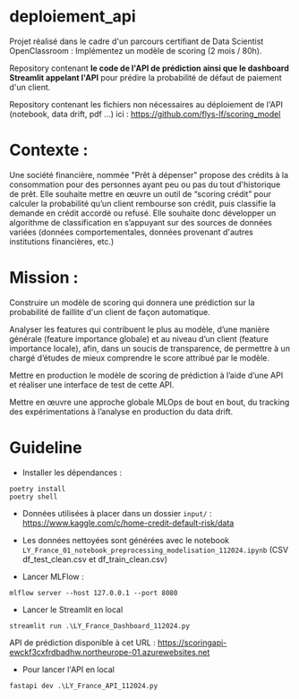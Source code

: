 # deploiement_api
Projet réalisé dans le cadre d'un parcours certifiant de Data Scientist OpenClassroom : Implémentez un modèle de scoring (2 mois / 80h).

Repository contenant **le code de l'API de prédiction ainsi que le dashboard Streamlit appelant l'API** pour prédire la probabilité de défaut de paiement d'un client.

Repository contenant les fichiers non nécessaires au déploiement de l'API (notebook, data drift, pdf ...) ici : https://github.com/flys-lf/scoring_model

# Contexte :
Une société financière, nommée "Prêt à dépenser" propose des crédits à la consommation pour des personnes ayant peu ou pas du tout d'historique de prêt.
Elle souhaite mettre en œuvre un outil de “scoring crédit” pour calculer la probabilité qu’un client rembourse son crédit, puis classifie la demande en crédit accordé ou refusé. Elle souhaite donc développer un algorithme de classification en s’appuyant sur des sources de données variées (données comportementales, données provenant d'autres institutions financières, etc.)

# Mission :
Construire un modèle de scoring qui donnera une prédiction sur la probabilité de faillite d'un client de façon automatique.

Analyser les features qui contribuent le plus au modèle, d’une manière générale (feature importance globale) et au niveau d’un client (feature importance locale), afin, dans un soucis de transparence, de permettre à un chargé d’études de mieux comprendre le score attribué par le modèle.

Mettre en production le modèle de scoring de prédiction à l’aide d’une API et réaliser une interface de test de cette API.

Mettre en œuvre une approche globale MLOps de bout en bout, du tracking des expérimentations à l’analyse en production du data drift.

# Guideline
- Installer les dépendances :
```
poetry install
poetry shell
```
- Données utilisées à placer dans un dossier ```input/``` : https://www.kaggle.com/c/home-credit-default-risk/data
- Les données nettoyées sont générées avec le notebook ```LY_France_01_notebook_preprocessing_modelisation_112024.ipynb``` (CSV df_test_clean.csv et df_train_clean.csv)

- Lancer MLFlow : 
```
mlflow server --host 127.0.0.1 --port 8080
```

- Lancer le Streamlit en local
```
streamlit run .\LY_France_Dashboard_112024.py
```

API de prédiction disponible à cet URL : https://scoringapi-ewckf3cxfrdbadhw.northeurope-01.azurewebsites.net

- Pour lancer l'API en local
```
fastapi dev .\LY_France_API_112024.py
```
  
